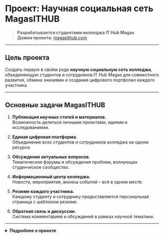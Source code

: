 # Проект: Научная социальная сеть **MagasITHUB**

> **Разрабатывается студентами колледжа IT Hub Magas**  
> **Домен проекта:** [magasithub.com](https://magasithub.com)

---

## Цель проекта

Создать первую в своём роде **научную социальную сеть колледжа**, объединяющую студентов и сотрудников IT Hub Magas для совместного развития, обмена знаниями и создания цифрового портфолио каждого участника.

---

## Основные задачи MagasITHUB

1. **Публикация научных статей и материалов.**  
   Возможность делиться личными проектами, идеями и исследованиями.

2. **Единая цифровая платформа.**  
   Объединение всех студентов и сотрудников колледжа на одном ресурсе.

3. **Обсуждение актуальных вопросов.**  
   Тематические форумы и обсуждения проблем, волнующих студенческое сообщество.

4. **Информационный центр колледжа.**  
   Новости, мероприятия, анонсы событий – всё в одном месте.

5. **Резюме каждого участника.**  
   Каждому студенту и сотруднику предоставляется персональная страница с шаблоном резюме.

6. **Обратная связь и дискуссии.**  
   Система комментариев и обсуждений в рамках научной тематики.

---

<details>
  <summary><strong>Подробнее о проекте</strong></summary>

---

### Что такое **MagasITHUB** простыми словами?

Это **научная социальная сеть**, созданная для:

- Публикации **статей**, **исследований**, **проектов**.
- Поддержки **тематических обсуждений** исключительно в научной и образовательной плоскости.
- Формирования **публичного цифрового портфолио** студента или сотрудника колледжа.
- Возможности взаимодействия между студентами и преподавателями **в рамках научной деятельности**.

---

### Принципы и философия проекта

- **Научная чистота:**  
  Модерация контента будет строго следить за соответствием тематики. Только полезный, качественный и академически ценный контент.

- **Репутация и образ колледжа:**  
  MagasITHUB — это лицо колледжа в цифровом пространстве. Сайт создаётся с прицелом на то, чтобы **работодатели могли изучать резюме студентов** и оценивать их достижения.

- **Стандартизированные резюме:**  
  Все профили создаются по готовому шаблону. Это гарантирует **единый формат** и **понятное восприятие информации**.

---

### Технические особенности

- У каждого студента/сотрудника будет:
  - Личная страница
  - Портфолио работ
  - Возможность загружать проекты и статьи
  - Публичное резюме
  - Возможность вести научную переписку

- Руководство колледжа получит **доступ ко всей базе данных** для аналитики и управления.

---

### Почему это важно?

- Студенты учатся **презентовать себя в цифровой среде**.
- Работодатели получают **готовую базу резюме**.
- Колледж демонстрирует высокий уровень подготовки кадров.
- Наука и образование становятся **доступными и живыми**.

---

</details>

